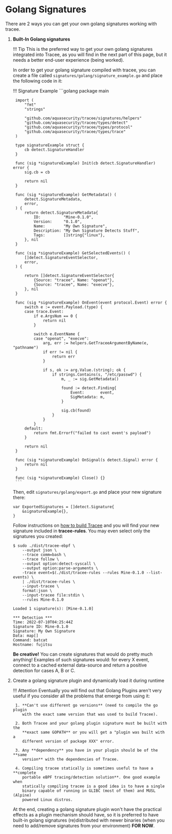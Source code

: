 # Golang Signatures

There are 2 ways you can get your own golang signatures working with tracee.

1. **Built-In Golang signatures**

    !!! Tip
        This is the preferred way to get your own golang signatures integrated
        into Tracee, as you will find in the next part of this page, but it
        needs a better end-user experience (being worked).

    In order to get your golang signature compiled with tracee, you can create
    a file called `signatures/golang/signature_example.go` and place the
    following code in it:

    !!! Signature Example
        ```golang
        package main
        
        import (
        	"fmt"
        	"strings"
        
        	"github.com/aquasecurity/tracee/signatures/helpers"
        	"github.com/aquasecurity/tracee/types/detect"
        	"github.com/aquasecurity/tracee/types/protocol"
        	"github.com/aquasecurity/tracee/types/trace"
        )
        
        type signatureExample struct {
        	cb detect.SignatureHandler
        }
        
        func (sig *signatureExample) Init(cb detect.SignatureHandler) error {
        	sig.cb = cb
        
        	return nil
        }
        
        func (sig *signatureExample) GetMetadata() (
        	detect.SignatureMetadata,
        	error,
        ) {
        	return detect.SignatureMetadata{
        		ID:          "Mine-0.1.0",
        		Version:     "0.1.0",
        		Name:        "My Own Signature",
        		Description: "My Own Signature Detects Stuff",
        		Tags:        []string{"linux"},
        	}, nil
        }
        
        func (sig *signatureExample) GetSelectedEvents() (
        	[]detect.SignatureEventSelector,
        	error,
        ) {
        
        	return []detect.SignatureEventSelector{
        		{Source: "tracee", Name: "openat"},
        		{Source: "tracee", Name: "execve"},
        	}, nil
        }
        
        func (sig *signatureExample) OnEvent(event protocol.Event) error {
        	switch e := event.Payload.(type) {
        	case trace.Event:
        		if e.ArgsNum == 0 {
        			return nil
        		}
        
        		switch e.EventName {
        		case "openat", "execve":
        			arg, err := helpers.GetTraceeArgumentByName(e, "pathname")
        			if err != nil {
        				return err
        			}
        
        			if s, ok := arg.Value.(string); ok {
        				if strings.Contains(s, "/etc/passwd") {
        					m, _ := sig.GetMetadata()
        
        					found := detect.Finding{
        						Event:       event,
        						SigMetadata: m,
        					}
        
        					sig.cb(found)
        				}
        			}
        		}
        	default:
        		return fmt.Errorf("failed to cast event's payload")
        	}
        
        	return nil
        }
        
        func (sig *signatureExample) OnSignal(s detect.Signal) error {
        	return nil
        }
        
        func (sig *signatureExample) Close() {}
        ```

    Then, edit `signatures/golang/export.go` and place your new signature there:

    ```golang
    var ExportedSignatures = []detect.Signature{
        &signatureExample{},
    }
    ```

    Follow instructions on [how to build Tracee] and you will find your new
    signature included in **tracee-rules**. You may even select only the
    signatures you created:

    ```text
    $ sudo ./dist/tracee-ebpf \
        --output json \
        --trace comm=bash \
        --trace follow \
        --output option:detect-syscall \
        --output option:parse-arguments \
        -trace event=$(./dist/tracee-rules --rules Mine-0.1.0 --list-events) \
        | ./dist/tracee-rules \
        --input-tracee \
        format:json \
        --input-tracee file:stdin \
        --rules Mine-0.1.0

    Loaded 1 signature(s): [Mine-0.1.0]
    
    *** Detection ***
    Time: 2022-07-10T04:25:44Z
    Signature ID: Mine-0.1.0
    Signature: My Own Signature
    Data: map[]
    Command: batcat
    Hostname: fujitsu
    ```

    **Be creative!** You can create signatures that would do pretty much
    anything! Examples of such signatures would: for every X event, connect to
    a cached external data-source and return a positive detection for cases A,
    B or C.

    [how to build Tracee]: ../building/building.md

2. Create a golang signature plugin and dynamically load it during runtime

    !!! Attention
        Eventually you will find out that Golang Plugins aren't very useful if
        you consider all the problems that emerge from using it:

        1. **Can't use different go versions** (need to compile the go plugin
           with the exact same version that was used to build Tracee).

        2. Both Tracee and your golang plugin signature must be built with the
           **exact same GOPATH** or you will get a "plugin was built with a
           different version of package XXX" error.

        3. Any **dependency** you have in your plugin should be of the **same
           version** with the dependencies of Tracee.

        4. Compiling tracee statically is sometimes useful to have a **complete
           portable eBPF tracing/detection solution**. One good example when
           statically compiling tracee is a good idea is to have a single
           binary capable of running in GLIBC (most of them) and MUSL (Alpine)
           powered Linux distros.

    At the end, creating a golang signature plugin won't have the practical
    effects as a plugin mechanism should have, so it is preferred to have
    built-in golang signatures (re)distributed with newer binaries (when you
    need to add/remove signatures from your environment) **FOR NOW**.
